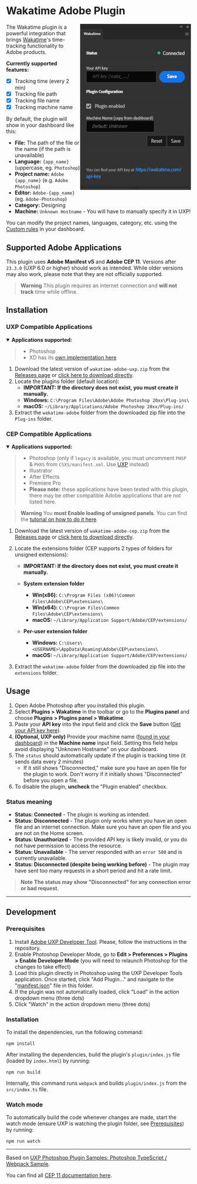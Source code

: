 # Wakatime Adobe Plugin

<img alt="Plugin preview" align="right" width="302" height="452" src=".github/preview.png">

The Wakatime plugin is a powerful integration that brings [Wakatime](https://wakatime.com/)'s time-tracking functionality to Adobe products.

**Currently supported features:**

- [x] Tracking time (every 2 min)
- [x] Tracking file path
- [x] Tracking file name
- [x] Tracking machine name

By default, the plugin will show in your dashboard like this:

- **File:** The path of the file or the name (if the path is unavailable)
- **Language:** `{app_name}` (uppercase, eg. `Photoshop`)
- **Project name:** `Adobe {app_name}` (e.g. `Adobe Photoshop`)
- **Editor:** `Adobe-{app_name}` (eg. `Adobe-Photoshop`)
- **Category:** Designing
- **Machine:** `Unknown Hostname` - You will have to manually specify it in UXP!

You can modify the project names, languages, category, etc. using the [Custom rules](https://wakatime.com/settings/rules) in your dashboard.

## Supported Adobe Applications

This plugin uses **Adobe Manifest v5** and **Adobe CEP 11**. Versions after `23.3.0` (UXP 6.0 or higher) should work as intended.
While older versions may also work, please note that they are not officially supported.

> **Warning**
> This plugin requires an internet connection and **will not track** time while offline.

## Installation

### UXP Compatible Applications

<details open>
<summary><b>Applications supported:</b></summary>
<blockquote>

- Photoshop
- XD has its [own implementation here](https://wakatime.com/adobe-xd)

</blockquote>
</details>

1. Download the latest version of `wakatime-adobe-uxp.zip` from the [Releases page](https://github.com/ZEBAS204/adobe-wakatime/releases) or [click here to download directly](https://github.com/ZEBAS204/adobe-wakatime/releases/latest/download/wakatime-adobe-uxp.zip).
2. Locate the plugins folder (default location):
   - **IMPORTANT: If the directory does not exist, you must create it manually.**
   - **Windows:** `C:\Program Files\Adobe\Adobe Photoshop 20xx\Plug-ins\`
   - **macOS:** `~/Library/Applications/Adobe Photoshop 20xx/Plug-ins/`
3. Extract the `wakatime-adobe` folder from the downloaded zip file into the `Plug-ins` folder.

### CEP Compatible Applications

<details open>
<summary><b>Applications supported:</b></summary>
<blockquote>

- Photoshop (only if `legacy` is available, you must uncomment `PHSP` & `PHXS` from `CSXS/manifest.xml`. Use [UXP](#uxp-compatible-applications) instead)
- Illustrator
- After Effects
- Premiere Pro
- **Please note:** these applications have been tested with this plugin, there may be other compatible Adobe applications that are not listed here.

</blockquote>
</details>

> **Warning**
> You **must Enable loading of unsigned panels**. You can find the [tutorial on how to do it here](https://github.com/Adobe-CEP/Samples/tree/master/PProPanel#2-enable-loading-of-unsigned-panels).

1. Download the latest version of `wakatime-adobe-cep.zip` from the [Releases page](https://github.com/ZEBAS204/adobe-wakatime/releases) or [click here to download directly](https://github.com/ZEBAS204/adobe-wakatime/releases/latest/download/wakatime-adobe-cep.zip).
2. Locate the extensions folder (CEP supports 2 types of folders for unsigned extensions):

   - **IMPORTANT: If the directory does not exist, you must create it manually.**

   - **System extension folder**

     - **Win(x86):** `C:\Program Files (x86)\Common Files\Adobe\CEP\extensions\`
     - **Win(x64):** `C:\Program Files\Common Files\Adobe\CEP\extensions\`
     - **macOS:** `~/Library/Application Support/Adobe/CEP/extensions/`

   - **Per-user extension folder**
     - **Windows:** `C:\Users\<USERNAME>\AppData\Roaming\Adobe\CEP\extensions\`
     - **macOS:** `~/Library/Application Support/Adobe/CEP/extensions/`

3. Extract the `wakatime-adobe` folder from the downloaded zip file into the `extensions` folder.

## Usage

1. Open Adobe Photoshop after you installed this plugin.
2. Select **Plugins > Wakatime** in the toolbar or go to the **Plugins panel** and choose **Plugins > Plugins panel > Wakatime**.
3. Paste your **API key** into the input field and click the **Save** button ([Get your API key here](https://wakatime.com/api-key)).
4. **(Optional, UXP only)** Provide your machine name ([found in your dashboard](https://wakatime.com/dashboard)) in the **Machine name** input field. Setting this field helps avoid displaying "Unknown Hostname" on your dashboard.
5. The `status` should automatically update if the plugin is tracking time (it sends data every 2 minutes)
   - If it still shows "Disconnected," make sure you have an open file for the plugin to work. Don't worry if it initially shows "Disconnected" before you open a file.
6. To disable the plugin, **uncheck** the "Plugin enabled" checkbox.

### Status meaning

- **Status: Connected** - The plugin is working as intended.
- **Status: Disconnected** - The plugin only works when you have an open file and an internet connection. Make sure you have an open file and you are not on the Home screen.
- **Status: Unauthorized** - The provided API key is likely invalid, or you do not have permission to access the resource.
- **Status: Unavailable** - The server responded with an `error 500` and is currently unavailable.
- **Status: Disconnected (despite being working before)** - The plugin may have sent too many requests in a short period and hit a rate limit.

> **Note**
> **The status may show "Disconnected" for any connection error or bad request.**

---

## Development

### Prerequisites

1. Install [Adobe UXP Developer Tool](https://github.com/adobe-uxp/devtools-cli). Please, follow the instructions in the repository.
2. Enable Photoshop Developer Mode, go to **Edit > Preferences > Plugins > Enable Developer Mode** (you will need to relaunch Photoshop for the changes to take effect)
3. Load this plugin directly in Photoshop using the UXP Developer Tools application. Once started, click "Add Plugin..." and navigate to the "[manifest.json](plugin/manifest.json)" file in this folder.
4. If the plugin was not automatically loaded, click "Load" in the action dropdown menu (three dots)
5. Click "Watch" in the action dropdown menu (three dots)

### Installation

To install the dependencies, run the following command:

```shell
npm install
```

After installing the dependencies, build the plugin's `plugin/index.js` file (loaded by `index.html`) by running:

```shell
npm run build
```

Internally, this command runs `webpack` and builds `plugin/index.js` from the `src/index.ts` file.

### Watch mode

To automatically build the code whenever changes are made, start the watch mode (ensure UXP is watching the plugin folder, see [Prerequisites](#prerequisites)) by running:

```shell
npm run watch
```

---

Based on [UXP Photoshop Plugin Samples: Photoshop TypeScript / Webpack Sample](https://github.com/AdobeDocs/uxp-photoshop-plugin-samples/tree/main/typescript-webpack-sample).

You can find all [CEP 11 documentation here](https://github.com/Adobe-CEP/CEP-Resources/blob/master/CEP_11.x/Documentation/CEP%2011.1%20HTML%20Extension%20Cookbook.md).
